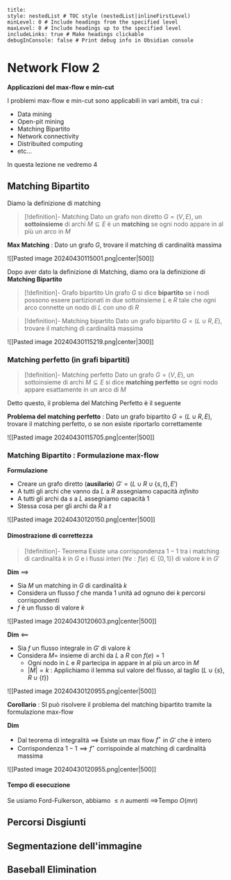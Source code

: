```table-of-contents
title: 
style: nestedList # TOC style (nestedList|inlineFirstLevel)
minLevel: 0 # Include headings from the specified level
maxLevel: 0 # Include headings up to the specified level
includeLinks: true # Make headings clickable
debugInConsole: false # Print debug info in Obsidian console
```
# Network Flow 2

**Applicazioni del max-flow e min-cut**

I problemi max-flow e min-cut sono applicabili in vari ambiti, tra cui :
- Data mining
- Open-pit mining
- Matching Bipartito
- Network connectivity
- Distribuited computing
- etc...

In questa lezione ne vedremo 4
## Matching Bipartito

Diamo la definizione di matching

>[!definition]- Matching
>Dato un grafo non diretto $G=(V,E)$, un **sottoinsieme** di archi $M\subseteq E$ è un **matching** se ogni nodo appare in al più un arco in $M$

**Max Matching** : Dato un grafo $G$, trovare il matching di cardinalità massima

![[Pasted image 20240430115001.png|center|500]]

Dopo aver dato la definizione di Matching, diamo ora la definizione di **Matching Bipartito**

>[!definition]- Grafo bipartito
>Un grafo $G$ si dice **bipartito** se i nodi possono essere partizionati in due sottoinsieme $L$ e $R$ tale che ogni arco connette un nodo di $L$ con uno di $R$

>[!definition]- Matching bipartito
>Dato un grafo bipartito $G=(L\cup R,E)$, trovare il matching di cardinalità massima

![[Pasted image 20240430115219.png|center|300]]

### Matching perfetto (in grafi bipartiti)

>[!definition]- Matching perfetto
>Dato un grafo $G=(V,E)$, un sottoinsieme di archi $M\subseteq E$ si dice **matching perfetto** se ogni nodo appare esattamente in un arco di $M$

Detto questo, il problema del Matching Perfetto è il seguente

**Problema del matching perfetto** : Dato un grafo bipartito $G=(L\cup R,E)$, trovare il matching perfetto, o se non esiste riportarlo correttamente

![[Pasted image 20240430115705.png|center|500]]

### Matching Bipartito : Formulazione max-flow

**Formulazione**
- Creare un grafo diretto (**ausilario**) $G'=(L\cup R\cup \{s,t\},E')$
- A tutti gli archi che vanno da $L$ a $R$ assegniamo capacità *infinito*
- A tutti gli archi da $s$ a $L$ assegniamo capacità $1$
- Stessa cosa per gli archi da $R$ a $t$

![[Pasted image 20240430120150.png|center|500]]

#### Dimostrazione di correttezza

>[!definition]- Teorema
>Esiste una corrispondenza $1-1$ tra i matching di cardinalità $k$ in $G$ e i flussi interi ($\forall e:f(e)\in\{0,1\}$) di valore $k$ in $G'$

**Dim** $\implies$
- Sia $M$ un matching in $G$ di cardinalità $k$
- Considera un flusso $f$ che manda $1$ unità ad ognuno dei $k$ percorsi corrispondenti
- $f$ è un flusso di valore $k$

![[Pasted image 20240430120603.png|center|500]]

**Dim** $\impliedby$
- Sia $f$ un flusso integrale in $G'$ di valore $k$
- Considera $M=$ insieme di archi da $L$ a $R$ con $f(e)=1$
	- Ogni nodo in $L$ e $R$ partecipa in appare in al più un arco in $M$
	- $|M|=k$ : Applichiamo il lemma sul valore del flusso, al taglio $(L\cup\{s\},R\cup\{t\})$

![[Pasted image 20240430120955.png|center|500]]

**Corollario** : SI può risolvere il problema del matching bipartito tramite la formulazione max-flow

**Dim**
- Dal teorema di integralità $\implies$ Esiste un max flow $f^\star$ in $G'$ che è intero
- Corrispondenza $1-1\implies f^\star$ corrispoinde al matching di cardinalità massima

![[Pasted image 20240430120955.png|center|500]]

#### Tempo di esecuzione

Se usiamo Ford-Fulkerson, abbiamo $\leq n$ aumenti $\implies$Tempo $O(mn)$
## Percorsi Disgiunti



## Segmentazione dell'immagine

## Baseball Elimination